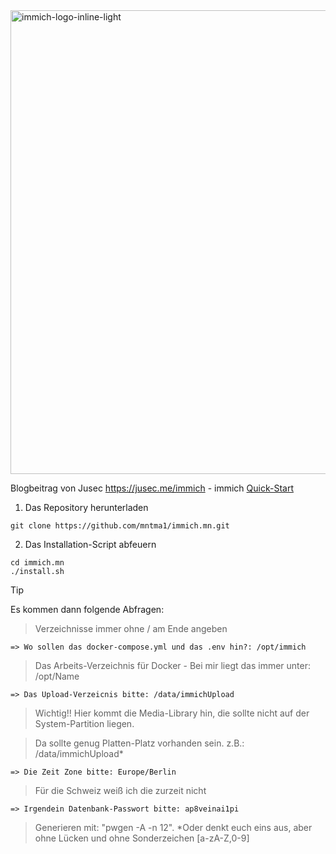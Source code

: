 <img width="3038" height="742" alt="immich-logo-inline-light" src="https://github.com/user-attachments/assets/cdd9c540-9352-41ca-8eec-da3318c77063" />

Blogbeitrag von Jusec https://jusec.me/immich - immich [Quick-Start](https://immich.app/docs/overview/quick-start)



1. Das Repository herunterladen
```
git clone https://github.com/mntma1/immich.mn.git
```

2. Das Installation-Script abfeuern
```
cd immich.mn
./install.sh
```
> [!TIP]
> Es kommen dann folgende Abfragen:

> Verzeichnisse immer ohne / am Ende angeben

```
=> Wo sollen das docker-compose.yml und das .env hin?: /opt/immich
```
> Das Arbeits-Verzeichnis für Docker - Bei mir liegt das immer unter: /opt/Name

```
=> Das Upload-Verzeicnis bitte: /data/immichUpload
```
> Wichtig!! Hier kommt die Media-Library hin, die sollte nicht auf der System-Partition liegen.

> Da sollte genug Platten-Platz vorhanden sein. z.B.: /data/immichUpload*


```
=> Die Zeit Zone bitte: Europe/Berlin
```
> Für die Schweiz weiß ich die zurzeit nicht


```
=> Irgendein Datenbank-Passwort bitte: ap8veinai1pi
```
> Generieren mit: "pwgen -A -n 12". *Oder denkt euch eins aus, aber ohne Lücken und ohne Sonderzeichen [a-zA-Z,0-9]
